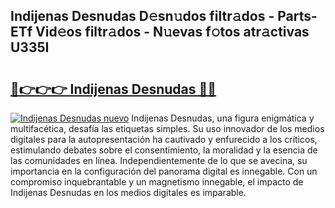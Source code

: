 ## Indijenas Desnudas D𝚎sn𝚞dos filtr𝚊dos - Parts-ETf Vid𝚎os filtr𝚊dos - N𝚞evas f𝚘tos atr𝚊ctivas U335I

# <h2><a href="http://mb2ueg.tromn.icu/?c=Indijenas+Desnudas">🔗👉👉👉 Indijenas Desnudas 🔗🔗</a></h2>

[![Indijenas Desnudas nuevo](https://i.imgur.com/pEAQMta.gif)](http://mb2ueg.tromn.icu/?c=Indijenas+Desnudas)
Indijenas Desnudas, una figura enigmática y multifacética, desafía las etiquetas simples. Su uso innovador de los medios digitales para la autopresentación ha cautivado y enfurecido a los críticos, estimulando debates sobre el consentimiento, la moralidad y la esencia de las comunidades en línea. Independientemente de lo que se avecina, su importancia en la configuración del panorama digital es innegable. Con un compromiso inquebrantable y un magnetismo innegable, el impacto de Indijenas Desnudas en los medios digitales es imparable.
